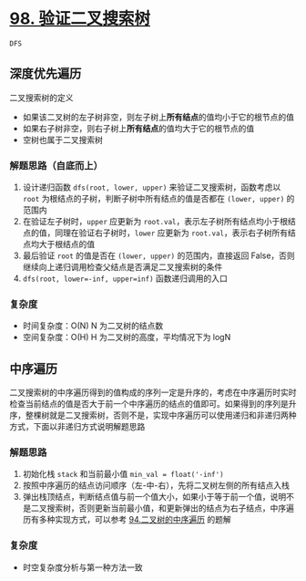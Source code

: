 # [98. 验证二叉搜索树](https://leetcode-cn.com/problems/validate-binary-search-tree/solution/yan-zheng-er-cha-sou-suo-shu-by-leetcode-solution/)

`DFS`

## 深度优先遍历

二叉搜索树的定义

- 如果该二叉树的左子树非空，则左子树上**所有结点**的值均小于它的根节点的值
- 如果右子树非空，则右子树上**所有结点**的值均大于它的根节点的值
- 空树也属于二叉搜索树

### 解题思路（自底而上）

1. 设计递归函数 `dfs(root, lower, upper)` 来验证二叉搜索树，函数考虑以 `root` 为根结点的子树，判断子树中所有结点的值是否都在 `(lower, upper)` 的范围内
2. 在验证左子树时，`upper` 应更新为 `root.val`，表示左子树所有结点均小于根结点的值，同理在验证右子树时，`lower` 应更新为 `root.val`，表示右子树所有结点均大于根结点的值
4. 最后验证 `root` 的值是否在 `(lower, upper)` 的范围内，直接返回 False，否则继续向上递归调用检查父结点是否满足二叉搜索树的条件
5. `dfs(root, lower=-inf, upper=inf)` 函数递归调用的入口

### 复杂度

- 时间复杂度：O(N) N 为二叉树的结点数
- 空间复杂度：O(H) H 为二叉树的高度，平均情况下为 logN

## 中序遍历

二叉搜索树的中序遍历得到的值构成的序列一定是升序的，考虑在中序遍历时实时检查当前结点的值是否大于前一个中序遍历的结点的值即可。如果得到的序列是升序，整棵树就是二叉搜索树，否则不是，实现中序遍历可以使用递归和非递归两种方式，下面以非递归方式说明解题思路

### 解题思路

1. 初始化栈 `stack` 和当前最小值 `min_val = float('-inf')`
2. 按照中序遍历的结点访问顺序（左-中-右），先将二叉树左侧的所有结点入栈
3. 弹出栈顶结点，判断结点值与前一个值大小，如果小于等于前一个值，说明不是二叉搜索树，否则更新当前最小值，和更新弹出的结点为右子结点，中序遍历有多种实现方式，可以参考 [94.二叉树的中序遍历](https://leetcode-cn.com/problems/binary-tree-inorder-traversal/solution/) 的题解

### 复杂度

- 时空复杂度分析与第一种方法一致
